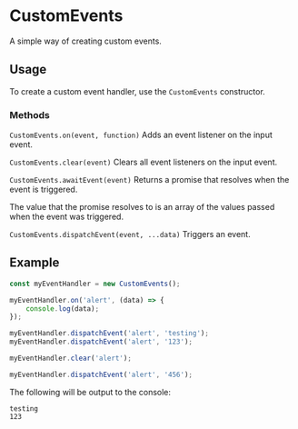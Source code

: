 # CustomEvents

A simple way of creating custom events.

## Usage

To create a custom event handler, use the `CustomEvents` constructor.

### Methods

`CustomEvents.on(event, function)`
Adds an event listener on the input event.

`CustomEvents.clear(event)`
Clears all event listeners on the input event.

`CustomEvents.awaitEvent(event)`
Returns a promise that resolves when the event is triggered.

The value that the promise resolves to is an array of the values passed when the event was triggered.

`CustomEvents.dispatchEvent(event, ...data)`
Triggers an event.

## Example

```javascript
const myEventHandler = new CustomEvents();

myEventHandler.on('alert', (data) => {
    console.log(data);
});

myEventHandler.dispatchEvent('alert', 'testing');
myEventHandler.dispatchEvent('alert', '123');

myEventHandler.clear('alert');

myEventHandler.dispatchEvent('alert', '456');
```

The following will be output to the console:

```
testing
123
```